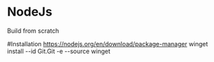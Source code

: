 # NodeJs
Build from scratch

#Installation
https://nodejs.org/en/download/package-manager
winget install --id Git.Git -e --source winget


